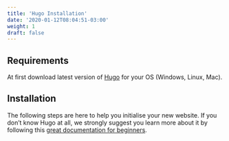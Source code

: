 ```yaml
---
title: 'Hugo Installation'
date: '2020-01-12T08:04:51-03:00'
weight: 1
draft: false
---
```

Requirements
------------

At first download latest version of [Hugo](https://gohugo.io/getting-started/installing/) for your OS (Windows, Linux, Mac).

Installation
------------

The following steps are here to help you initialise your new website. If you don’t know Hugo at all, we strongly suggest you learn more about it by following this [great documentation for beginners](https://gohugo.io/overview/quickstart/).